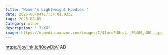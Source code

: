 ```yaml
---
title: "Women’s Lightweight Hoodies "
date: 2025-08-04T17:34:01.033Z
tags: 2025-08-05
Category: other
description: " 7.XX"
image: https://m.media-amazon.com/images/I/41uruFd8rqL._SR400,400_.jpg
---
```

https://joylink.io/I0owDbV     AD
